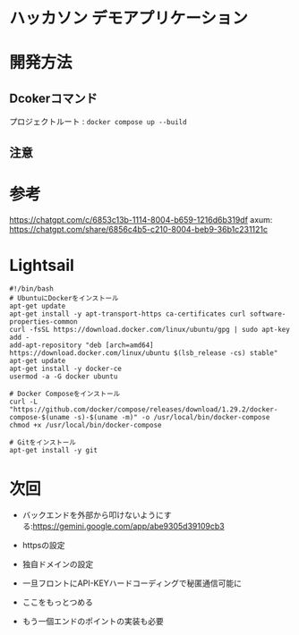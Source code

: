 # ハッカソン デモアプリケーション

# 開発方法
## Dcokerコマンド
プロジェクトルート : `docker compose up --build`
## 注意


# 参考
https://chatgpt.com/c/6853c13b-1114-8004-b659-1216d6b319df
axum: https://chatgpt.com/share/6856c4b5-c210-8004-beb9-36b1c231121c

# Lightsail
```
#!/bin/bash
# UbuntuにDockerをインストール
apt-get update
apt-get install -y apt-transport-https ca-certificates curl software-properties-common
curl -fsSL https://download.docker.com/linux/ubuntu/gpg | sudo apt-key add -
add-apt-repository "deb [arch=amd64] https://download.docker.com/linux/ubuntu $(lsb_release -cs) stable"
apt-get update
apt-get install -y docker-ce
usermod -a -G docker ubuntu

# Docker Composeをインストール
curl -L "https://github.com/docker/compose/releases/download/1.29.2/docker-compose-$(uname -s)-$(uname -m)" -o /usr/local/bin/docker-compose
chmod +x /usr/local/bin/docker-compose

# Gitをインストール
apt-get install -y git
```

# 次回
- バックエンドを外部から叩けないようにする:https://gemini.google.com/app/abe9305d39109cb3
- httpsの設定
- 独自ドメインの設定

- 一旦フロントにAPI-KEYハードコーディングで秘匿通信可能に
- ここをもっとつめる
- もう一個エンドのポイントの実装も必要